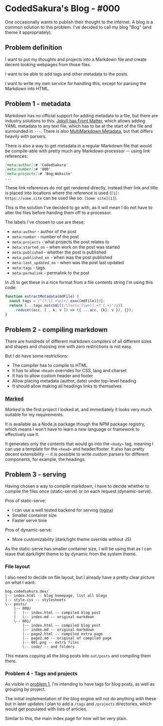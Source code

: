 [meta:author]:# 'CodedSakura'
[meta:number]:# '000'
[meta:projects]:# 'Bog;Website'
[meta:started_on]:# '2023-10-20'
[meta:published]:# 'false'
[meta:published_on]:# '2000-01-01'
[meta:last_updated_on]:# '2024-04-30'
[meta:tags]:# 'Blog;WebSite;Markdown'
[meta:permalink]:# 'https://bog.codedsakura.dev/posts/000'


# CodedSakura's Blog - #000

One occasionally wants to publish their thought to the internet. A blog is a
common solution to this problem. I've decided to call my blog "Bog" (and theme
it appropriately).


## Problem definition

I want to put my thoughts and projects into a Markdown file and create 
decent-looking webpages from those files.

I want to be able to add tags and other metadata to the posts.

I want to write my own service for handling this, except for parsing the 
Markdown into HTML.


## Problem 1 - metadata

Markdown has no official support for adding metadata to a file, but there are
industry solutions to this. [Jekyll has Front Matter][1], which allows adding
YAML metadata to any text file, which has to be at the start of the file and
surrounded in `---`. There is also [MultiMarkdown Metadata][2], but that 
differs heavily with parsers.

[1]: https://jekyllrb.com/docs/front-matter/
[2]: https://fletcher.github.io/MultiMarkdown-5/metadata.html

There is also a way to get metadata in a regular Markdown file that would be
compile-able with pretty much any Markdown processor -- using link references:

```md
[meta:author]:# 'CodedSakura'
[meta:number]:# '000'
[meta:projects]:# 'Bog;Website'
...
```

These link references do not get rendered directly, instead their link and title
is placed into locations where the reference is used
(`[1]: https://some.site` can be used like so: `[Some site][1]`).

This is the solution I've decided to go with, as it will mean I do not have to
alter the files before handing them off to a processor.

The labels I've chosen to use are these:

* `meta:author` - author of the post
* `meta:number` - number of the post
* `meta:projects` - what projects the post relates to
* `meta:started_on` - when work on the post was started
* `meta:published` - whether the post is published
* `meta:published_on` - when was the post published
* `meta:last_updated_on` - when was the post last updated
* `meta:tags` - tags
* `meta:permalink` - permalink to the post

In JS to get these in a nice format from a file contents string I'm using this 
code:
```js
function extractMetadata(mdFile) {
  const tags = /^(?:\[.+\n)+/.exec(mdFile)[0];
  return [...tags.matchAll(/\[meta:(\w+)].+?'(.+)'/g)]
    .reduce((acc, [ , k, v ]) => ({ ...acc, [k]: v }), {});
}
```


## Problem 2 - compiling markdown

There are hundreds of different markdown compilers of all different sizes and 
shapes and choosing one with zero restrictions is not easy.

But I _do_ have some restrictions:

* The compiler has to compile to HTML
* It has to allow `<head>` overrides for CSS, lang and charset
* It has to allow custom header and footer
* Allow placing metadata (author, date) under top-level heading
* It should allow making all headings links to themselves

### [Marked](https://github.com/markedjs/marked)

_Marked_ is the first project I looked at, and immediately it looks very much
suitable for my requirements.

It is available as a Node.js package though the NPM package registry, which 
means I won't have to learn a new language or framework to effectively use it.

It generates only the contents that would go into the `<body>` tag, meaning I
can use a template for the `<head>` and header/footer. It also has pretty decent
extensibility -- it is possible to write custom parsers for different components,
for example, the headings.


## Problem 3 - serving

Having chosen a way to compile markdown, I have to decide whether to compile the
files once (static-serve) or on each request (dynamic-serve).

Pros of static-serve:

* I can use a well tested backend for serving ([nginx](https://nginx.org/en/))
* Smaller container size
* Faster serve time

Pros of dynamic-serve:

* More customizability (dark/light theme override without JS)

As the static-serve has smaller container size, I will be using that as I can
leave that dark/light theme to by dynamic from the system theme.

### File layout

I also need to decide on file layout, but I already have a pretty clear picture
on what I want:

```
bog.codedsakura.dev/
|-- index.html -- blog homepage, list all blogs
|-- style.css -- stylesheets
\-- posts/
    |-- 000/
    |   |-- index.html -- compiled blog post
    |   \-- index.md -- original markdown
    \-- 001/
        |-- index.html -- compiled blog post
        |-- index.md -- original markdown
        |-- page2.html -- compiled extra page
        |-- page2.md -- original of compiled page
        |-- 001.png -- extra files
        \-- code/ -- and folders
```

This means copying all the blog posts into `out/posts` and compiling them there.


### Problem 4 - Tags and projects

As visible in [problem 1](#problem-1---metadata), I'm intending to have tags
for blog posts, as well as grouping by project.

The initial implementation of the blog engine will not do anything with these
but in later updates I plan to add a `/tags` and `/projects` directories,
which would get populated with lists of articles.

Similar to this, the main index page for now will be very plain.
